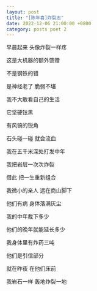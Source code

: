 ```yaml
---
layout: post
title: "[陈年喜]炸裂志"
date: 2022-12-06 21:00:00 +0800
category: posts poet 2
---
```


早晨起来 头像炸裂一样疼

这是大机器的额外馈赠

不是钢铁的错

是神经老了 脆弱不堪

 

我不大敢看自己的生活

它坚硬铉黑

有风镐的锐角

石头碰一碰 就会流血

 

我在五千米深处打发中年

我把岩层一次次炸裂

借此 把一生重新组合

 

我微小的亲人 远在商山脚下

他们有病 身体落满灰尘

我的中年裁下多少

他们的晚年就能延长多少

 

我身体里有炸药三吨

他们是引信部分

就在昨夜 在他们床前

我岩石一样 轰地炸裂一地